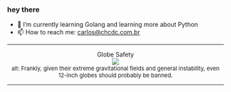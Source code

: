 ### hey there 

- :seedling: I’m currently learning Golang and learning more about Python
- :mailbox: How to reach me: carlos@chcdc.com.br


---


<!-- xkcd -->
<p align="center">Globe Safety</br><img src=https://imgs.xkcd.com/comics/globe_safety.png></br><font size =2>alt: Frankly, given their extreme gravitational fields and general instability, even 12-inch globes should probably be banned.</br></font></p></table></p> 


<!-- xkcd -->
---
